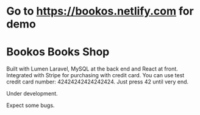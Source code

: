 # Go to https://bookos.netlify.com for demo

# Bookos Books Shop
Built with Lumen Laravel, MySQL at the back end and React at front.
Integrated with Stripe for purchasing with credit card.
You can use test credit card number:
42424242424242424.
Just press 42 until very end.

Under development.

Expect some bugs.



